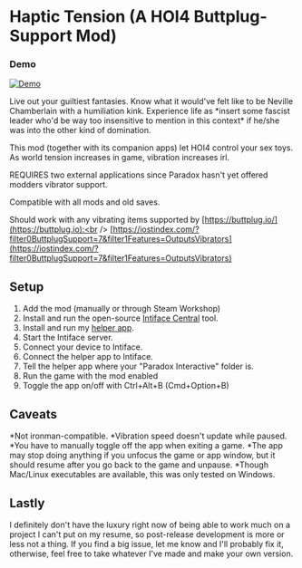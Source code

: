 # Haptic Tension (A HOI4 Buttplug-Support Mod)

### Demo
[![Demo](https://img.youtube.com/vi/9HlRy-rwwqc/0.jpg)](https://youtu.be/9HlRy-rwwqc)

Live out your guiltiest fantasies. Know what it would've felt like to be Neville Chamberlain with a humiliation kink. Experience life as \*insert some fascist leader who'd be way too insensitive to mention in this context\* if he/she was into the other kind of domination.

This mod (together with its companion apps) let HOI4 control your sex toys. As world tension increases in game, vibration increases irl.

REQUIRES two external applications since Paradox hasn't yet offered modders vibrator support.

Compatible with all mods and old saves.

Should work with any vibrating items supported by [https://buttplug.io/](https://buttplug.io):<br />
[https://iostindex.com/?filter0ButtplugSupport=7&filter1Features=OutputsVibrators](https://iostindex.com/?filter0ButtplugSupport=7&filter1Features=OutputsVibrators)

## Setup
1. Add the mod (manually or through Steam Workshop)
2. Install and run the open-source [Intiface Central](https://intiface.com/central/) tool.
3. Install and run my [helper app](https://github.com/AssplayThrowaway/Haptic-Tension/releases/).
4. Start the Intiface server.
5. Connect your device to Intiface.
6. Connect the helper app to Intiface.
7. Tell the helper app where your "Paradox Interactive" folder is.
8. Run the game with the mod enabled
9. Toggle the app on/off with Ctrl+Alt+B (Cmd+Option+B)

## Caveats
*Not ironman-compatible.
*Vibration speed doesn't update while paused.
*You have to manually toggle off the app when exiting a game.
*The app may stop doing anything if you unfocus the game or app window, but it should resume after you go back to the game and unpause.
*Though Mac/Linux executables are available, this was only tested on Windows.

## Lastly
I definitely don't have the luxury right now of being able to work much on a project I can't put on my resume, so post-release development is more or less not a thing. If you find a big issue, let me know and I'll probably fix it, otherwise, feel free to take whatever I've made and make your own version.
